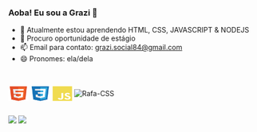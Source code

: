 ### Aoba! Eu sou a Grazi 👋

- 🌱 Atualmente estou aprendendo HTML, CSS, JAVASCRIPT & NODEJS
- 🤠 Procuro oportunidade de estágio
- 📫 Email para contato: grazi.social84@gmail.com
- 😄 Pronomes: ela/dela
##
<div style="display: inline_block"><br>
  <img align="center" alt="Rafa-HTML" height="30" width="40" src="https://raw.githubusercontent.com/devicons/devicon/master/icons/html5/html5-original.svg">
  <img align="center" alt="Rafa-CSS" height="30" width="40" src="https://raw.githubusercontent.com/devicons/devicon/master/icons/css3/css3-original.svg">
   <img align="center" alt="Rafa-Js" height="30" width="40" src="https://raw.githubusercontent.com/devicons/devicon/master/icons/javascript/javascript-plain.svg"> 
  <img align="center" alt="Rafa-CSS" height="30" width="40" src="https://cdn.worldvectorlogo.com/logos/nodejs-icon.svg">
</div>

##

 <a href="https://www.instagram.com/grazinascito/" target="_blank"><img src="https://img.shields.io/badge/-Instagram-%23E4405F?style=for-the-badge&logo=instagram&logoColor=white" target="_blank"></a>
   <a href="https://www.linkedin.com/in/graziele-santosdn/" target="_blank"><img src="https://img.shields.io/badge/-LinkedIn-%230077B5?style=for-the-badge&logo=linkedin&logoColor=white" target="_blank"></a>   

